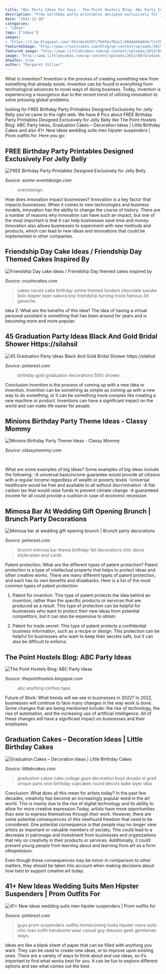 ```yaml
---
title: "Abc Party Ideas For Guys - The Point Hostels Blog: Abc Party Ideas"
description: "Free birthday party printables designed exclusively for jelly belly"
date: "2022-12-28"
categories:
- "ideas"
tags: ["ideas"]
images:
- "https://3.bp.blogspot.com/-6XsnAvUCHSY/TkKFpvTBaiI/AAAAAAAAAU4/t1xYhSh58ss/s1600/Anything+but+clothes+party.jpg"
featuredImage: "http://www.crustncakes.com/blog/wp-content/uploads/2015/07/3d643aa4989229a9fc36584c539a1dde.jpg"
featured_image: "http://www.littlebcakes.com/wp-content/uploads/2013/08/Graduation-Cake-Pans.jpg"
image: "http://www.littlebcakes.com/wp-content/uploads/2013/08/Graduation-Cake-Pans.jpg"
ShowToc: true
author: "Margaret Collier"
---
```



What is invention?
Invention is the process of creating something new from something that already exists. Invention can be found in everything from technological advances to novel ways of doing business. Today, invention is experiencing a resurgence due to the recent trend of utilizing innovation to solve pressing global problems.

	

		
looking for FREE Birthday Party Printables Designed Exclusively for Jelly Belly you've came to the right web. We have 8 Pics about FREE Birthday Party Printables Designed Exclusively for Jelly Belly like The Point Hostels Blog: ABC Party Ideas, Graduation Cakes – Decoration Ideas | Little Birthday Cakes and also 41+ New ideas wedding suits men hipster suspenders | Prom outfits for. Here you go:
		
    
## FREE Birthday Party Printables Designed Exclusively For Jelly Belly

<img loading=lazy src="https://soiree-eventdesign.com/wp-content/uploads/2015/06/Rockstar-Party-Decorations.jpg" onerror="this.onerror=null;this.src='https://tse1.mm.bing.net/th?id=OIP.JpjeGDCuBZoPwe3TdBtJuQHaKk&amp;pid=15.1';" alt="FREE Birthday Party Printables Designed Exclusively for Jelly Belly">

_Source: soiree-eventdesign.com_

>eventdesign. 

	

How does innovation impact businesses?
Innovation is a key factor that impacts businesses. When it comes to new technologies and business models, innovation has the ability to change the course of history. There are a number of reasons why innovation can have such an impact, but one of the most important is that it can help businesses save time and money. Innovation also allows businesses to experiment with new methods and products, which can lead to new ideas and innovations that could be implemented in other companies.

    
## Friendship Day Cake Ideas / Friendship Day Themed Cakes Inspired By

<img loading=lazy src="http://www.crustncakes.com/blog/wp-content/uploads/2015/07/3d643aa4989229a9fc36584c539a1dde.jpg" onerror="this.onerror=null;this.src='https://tse4.mm.bing.net/th?id=OIP.fCcgZ8pMgMR1OMrjycaU7QHaLH&amp;pid=15.1';" alt="Friendship Day cake ideas / Friendship Day themed cakes inspired by">

_Source: crustncakes.com_

>cakes naruto cake birthday anime themed fondant chocolate sasuke bolo topper layer sakura boy friendship turning moist famous 3d ganache. 

	

Idea 2: What are the benefits of this idea?
The idea of having a virtual personal assistant is something that has been around for years and is becoming more and more popular.

    
## 45 Graduation Party Ideas Black And Gold Bridal Shower Https://silahsil

<img loading=lazy src="https://i.pinimg.com/736x/66/82/2e/66822e5d5ec4c8644641903d6f671730.jpg" onerror="this.onerror=null;this.src='https://tse2.mm.bing.net/th?id=OIP.nilKmf5nytvDtnf_oAP1eAHaJ3&amp;pid=15.1';" alt="45 Graduation Party Ideas Black And Gold Bridal Shower https://silahsil">

_Source: pinterest.com_

>birthday gold graduation decorations 50th shower. 

	

Conclusion
Invention is the process of coming up with a new idea or invention. Invention can be something as simple as coming up with a new way to do something, or it can be something more complex like creating a new machine or product. Inventions can have a significant impact on the world and can make life easier for people.

    
## Minions Birthday Party Theme Ideas - Classy Mommy

<img loading=lazy src="https://classymommy.com/wp-content/uploads/2015/08/IMG_0336.jpg" onerror="this.onerror=null;this.src='https://tse3.mm.bing.net/th?id=OIP.EeCMJwmRcwA-KeoIb0oVSgHaJ4&amp;pid=15.1';" alt="Minions Birthday Party Theme Ideas - Classy Mommy">

_Source: classymommy.com_

>. 

	

What are some examples of big ideas?
Some examples of big ideas include the following: 
-A universal basicincome guarantee would provide all citizens with a regular income regardless of wealth or poverty levels 
-Universal healthcare would be free and available to all without discrimination 
-A flat carbon tax that would raise funds to prevent climate change 
-A guaranteed income for all could provide a cushion in case of economic recession

    
## Mimosa Bar At Wedding Gift Opening Brunch | Brunch Party Decorations

<img loading=lazy src="https://i.pinimg.com/736x/f9/99/18/f99918f65c2d7b7376e4ff7a5b1c7337.jpg" onerror="this.onerror=null;this.src='https://tse1.mm.bing.net/th?id=OIP.aOQz-jM05YQArkFhVz1cxAHaLH&amp;pid=15.1';" alt="Mimosa bar at wedding gift opening brunch | Brunch party decorations">

_Source: pinterest.com_

>brunch mimosa bar theme birthday fall decorations chic decor stylecaster end cards. 

	

Patent protection: What are the different types of patent protection?
Patent protection is a type of intellectual property that helps to protect ideas and other creative works. There are many different types of patent protection, and each has its own benefits and drawbacks. Here is a list of the most common types of patent protection:
1) Patent for invention: This type of patent protects the idea behind an invention, rather than the specific products or services that are produced as a result. This type of protection can be helpful for businesses who want to protect their new ideas from potential competitors, but it can also be expensive to obtain.

2) Patent for trade secret: This type of patent protects a confidential business information, such as a recipe or design. This protection can be helpful for businesses who want to keep their secrets safe, but it can also be difficult to enforce.

    
## The Point Hostels Blog: ABC Party Ideas

<img loading=lazy src="https://3.bp.blogspot.com/-6XsnAvUCHSY/TkKFpvTBaiI/AAAAAAAAAU4/t1xYhSh58ss/s1600/Anything+but+clothes+party.jpg" onerror="this.onerror=null;this.src='https://tse1.mm.bing.net/th?id=OIP.338B7gT_SjQ5zH78xVkeKQHaJ4&amp;pid=15.1';" alt="The Point Hostels Blog: ABC Party Ideas">

_Source: thepointhostels.blogspot.com_

>abc anything clothes tape. 

	

Future of Work: What trends will we see in businesses in 2022?
In 2022, businesses will continue to face many changes in the way work is done. Some changes that are being mentioned include: the rise of technology, the rise of automation, and the increasing use of artificial intelligence. All of these changes will have a significant impact on businesses and their employees.

    
## Graduation Cakes – Decoration Ideas | Little Birthday Cakes

<img loading=lazy src="http://www.littlebcakes.com/wp-content/uploads/2013/08/Graduation-Cake-Pans.jpg" onerror="this.onerror=null;this.src='https://tse2.mm.bing.net/th?id=OIP.h7JsWafve_9TjcRMi4l70wHaJ4&amp;pid=15.1';" alt="Graduation Cakes – Decoration Ideas | Little Birthday Cakes">

_Source: littlebcakes.com_

>graduation cakes cake college guys decoration boys dorado el grad unique pans nice birthday cupcakes round decors bake layer idea. 

	

Conclusion: What does all this mean for artists today?
In the past few decades, creativity has become an increasingly popular word in the art world. This is mainly due to the rise of digital technology and its ability to allow for more creative expression.Today, artists have more opportunities than ever to express themselves through their work. However, there are some potential consequences of this newfound freedom that need to be considered.
One potential consequence is that people may no longer view artists as important or valuable members of society. This could lead to a decrease in patronage and investment from businesses and organizations that rely on creativity in their products or services. Additionally, it could prevent young people from learning about and learning from art as a form ofexpression.

Even though these consequences may be minor in comparison to other matters, they should be taken into account when making decisions about how best to support creative art today.

    
## 41+ New Ideas Wedding Suits Men Hipster Suspenders | Prom Outfits For

<img loading=lazy src="https://i.pinimg.com/736x/bd/dc/c8/bddcc89432eec1155a40916dcc9d5ffc.jpg" onerror="this.onerror=null;this.src='https://tse2.mm.bing.net/th?id=OIP.QboVEUL3M6UMfzM0C50HDQAAAA&amp;pid=15.1';" alt="41+ New ideas wedding suits men hipster suspenders | Prom outfits for">

_Source: pinterest.com_

>guys prom suspenders outfits homecoming looks hipster mens suits chic man outfit handsome wear casual guy dresses geek gentleman ways. 

	

Ideas are like a blank sheet of paper that can be filled with anything you want. They can be used to create new ideas, or to improve upon existing ones. There are a variety of ways to think about and use ideas, so it’s important to find what works best for you. It can be fun to explore different options and see what comes out the best.

